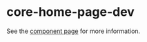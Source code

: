 core-home-page-dev
==================

See the [component page](http://polymer-project.org/docs/elements/core-elements.html#core-home-page-dev) for more information.
